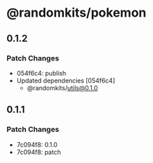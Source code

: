 # @randomkits/pokemon

## 0.1.2

### Patch Changes

- 054f6c4: publish
- Updated dependencies [054f6c4]
  - @randomkits/utils@0.1.0

## 0.1.1

### Patch Changes

- 7c094f8: 0.1.0
- 7c094f8: patch
